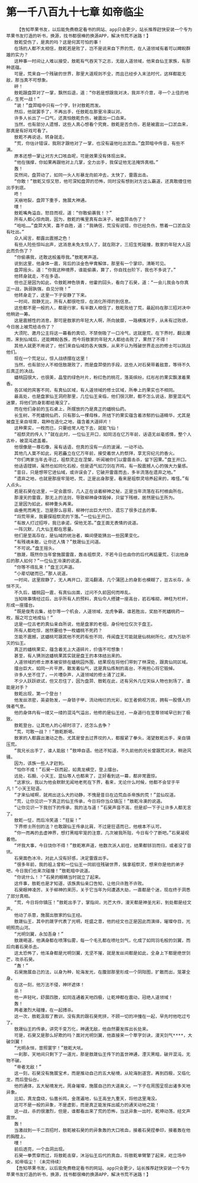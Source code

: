 # 第一千八百九十七章 如帝临尘
        【告知苹果书友，以后能免费稳定看书的网站、app只会更少，站长推荐赶快安装一个专为苹果书友打造的听书，换源，找书都很棒的换源APP，解决书荒不迷路！】
       敖乾受伤了，是真的吗？这是何其可怕的事！
       在场的人都不太相信，敖乾若是败了，岂不是说来自下界的荒，在人道领域有着可以睥睨群雄的实力？
       这种事一时间让人难以接受，敖乾有气吞天下之志，无敌人道领域，他来自仙王家族，有那种底蕴。
       可是，荒来自一个残破的世界，那里大道规则不全，而且已经步入末法时代，这样都能无敌，那当真不可想象。
       砰！
       敖乾跟盘羿对了一掌，飘然后退，道：“你若是想跟我对决，我并不介意，寻一个上佳的地点，生死一战！”
       “装！”盘羿暗中只有一个字，针对敖乾而发。
       然后，他就罢手了，不再出手，任敖乾在那里冷漠以对。
       许多人长出了一口气，还真怕敖乾负伤，被震出一口血来。
       当然，也有部分人遗憾，这些人真心想看个究竟，敖乾是否负伤，若是被震出一口淤血来，那真是有好戏可看了。
       敖乾不再说话，转身就走。
       “荒，你估计错误，我刚才跟他对了一掌，也没有逼他吐出淤血。”盘羿暗中传音，有些不满。
       原本还想一掌让对方大口咳血呢，可是效果没有体现出来。
       “他在强撑，你如果再跟他对上几掌，全力出手，我保证他无法掩饰真相。”
       轰！
       突然间，盘羿动了，如同一头人形暴龙向前冲去，太快了，雷霆出击。
       “你敢！”敖乾又惊又怒，他可深知盘羿的恐怖，同时没有想到对方这么霸道，还真敢缠住他出手到底。
       咚！
       天崩地裂，盘羿下重手，施展大神通。
       噗！
       敖乾嘴角溢血，怒目而视，道：“你敢偷袭我！？”
       所有人都心惊肉跳，因为，敖乾的嘴里真有血沫子，被盘羿击伤了？
       “哈哈……”盘羿大笑，喜不自胜，道：“我确信，荒没有说错，你已经负伤，憋着一口淤血没有吐出。”
       众人闻言，都露出震撼之色！
       有些人险些惊叫出声，这消息未免太惊人了，就在刚才，三招生死碰撞，敖家的年轻大人因此而负伤了？
       “你偷袭我，还敢这般羞辱我。”敖乾寒声道。
       说到这里，他身体一震，背后的淡金色甲胄解体，那里有一个掌印，清晰可见。
       盘羿摇头，道：“你我这种境界，谁能偷袭，算了，你自找台阶下，我也不多说了。”
       他转身就走，不在多语。
       但也正是因为如此，令敖乾神色铁青，他霍的回头，看向了石昊，道：“一会儿我会与你真正一战，孰弱孰强，自见分晓！”
       他转身走了，这里一下子安静了下来。
       一时间，寂静无比，所有人都很吃惊，在消化所得的到信息。
       这些都不是一般的人，都是行家，有半数人相信了，敖乾败给了荒，最起码在那三招对决中他稍逊一筹。
       这是震撼性的消息，那可是敖家的年轻大人啊，所向披靡，一路横推对手，从未有过败绩，今日居上被荒给击伤了？
       大须陀、邀月公主将这一幕看的真切，不禁倒吸了一口冷气，这就是荒，在下界时，翻云覆雨，来到仙域后，还能睥睨各族，而今将敖家的年轻大人都给击败了，果然了不得！
       其他人就更不用说了，他们来自仙域的各大强族，从来不认为残破世界走出的修士可以挑战他们。
       现在一个荒足以，惊人战绩摆在这里！
       当然，也有部分人不相信敖晟败了，而是盘羿使的手段，这些人对石昊带着敌意，等待不久后真正的决战。
       蟠桃园很大，也很美，晶莹的绿色叶片，粉红色的桃花，落英缤纷，红彤彤的果实飘漾着果香。
       各区域的宾客不同，有真仙区域，有人道领域的修士区域，所奉上的果实也不相同。
       最高处，也是盘家仙王洞府那里，几位仙王亲临，他们很沉默，都不怎么说话，那里混沌气迷蒙，将他们的身影都给淹没了。
       而在他们身前的玉石桌上，所摆放的乃是真正的蟠桃仙药。
       长生树，不死蟠桃仙药，只有那么一棵母株，所结下的果实蕴含着浓郁的仙道精华，尤其是被盘王亲自培育，栽种在造化之地，蕴含着大道碎片！
       这种果实，一枚而已，只要给常人吃下去，就能飞仙！
       “祖祭灵的传人？”就在此时，一位仙王开口，如同活在亿万年前，话语无丝毫感情，整个人古朴，被混沌遮盖着。
       他很像是一尊石像，虽有话语，但真的没有一点的波澜，一动不动。
       其他几人莫不如此，宛若矗立在亿万年前，接受着世人的祭拜，享无穷纪元的香火。
       “你们两家当年去寻过，祖祭灵正在涅槃，听闻被你们以雷霆击杀，留下因果。”盘王开口。
       他话语铿锵，虽然也如同化石般，但是语气如刀剑在齐鸣，有一股震撼人心的强大力量感。
       “昔日，只是想带它进仙域，或许误会了，它破开雷霆而去，多半流落在遗弃之地。”
       “遗弃之地，也就是那座牢笼吧，荒，正是出身那里，看来是祖祭灵培养起来的，难怪。”有人点头。
       若是石昊在这里，一定会震惊，几人正在谈着柳神之秘，正是当年流落在石村根由所在。
       那漫天的雷霆，那无上的法则，导致柳神身体毁掉，只留下残根，居然是仙王所为。
       正是因为如此，柳神重头再来。
       由垂死而再生，岂是那么容易，柳神付出巨大代价，遗忘了很多过去的事。
       “将荒带来，我要探祖祭灵的下落。”一位仙王开口。
       “有故人打过招呼，我已承诺，保他无恙。”盘王面无表情的说道。
       一阵沉默，几大仙王都在思量。
       他们是至高存在，是仙域的统治者，瞬间便能猜出一些因果变化。
       “有残魂未散，让你还人情？”敖晟仙王问道。
       “不可说。”盘王摇头。
       “敖晟，既然你当年曾施展雷霆，轰击祖祭灵，不若今日也由你的后代再掂量荒，引出他身后的那人如何？”一位仙王冷漠的说道。
       “你等不得乱来！”盘王沉声道。
       “小辈切磋而已。”那人说道。
       一时间，这里寂静了，无人再开口，混沌翻涌，几个蒲团上的身影也模糊了，亘古长存，永恒不灭。
       不久后，蟠桃园一震，有真仙出面，过问不久前因何而哗乱。
       当知晓事情经过后，出乎所有人的预料，真仙令人搭建一座高台，岩石堆砌，神柱为栏杆，形成一座擂台。
       “既是俊秀云集，给尔等一个机会，人道领域，龙虎争霸，谁若胜出，奖励不死蟠桃药一枚，服之可立地成仙！”
       这是一位古老的真仙亲自所说，他是盘家的老祖，身份地位仅次于盘王。
       所有人都吃惊，居然要给予一枚蟠桃不死药？
       怎能不震撼，这蟠桃可跟其他不死药有些不同，传闻盘王可能就是仙桃树所化，成为万劫不灭的仙王。
       真正的蟠桃果实，蕴含着无上大道碎片，价值不可想象！
       甚至，有人猜测这蟠桃果其实就是盘王的本体结出来的。
       人道领域的修士原本被安排在蟠桃园外围，结果现在将他们带到了林深处，跟真仙同区域。
       擂台巨大，如同一片平原，散发着仙气，这是真仙炼制的高台，不用担心将它毁掉。
       许多人坐不住了，一片嘈杂声，人道领域的修士涌了过来。
       不少人跃跃欲试，但又忍住了，因为盘羿、敖乾在此，还有另外几位天纵人物也到场了，谁能是对手？
       敖乾出现，第一个登台！
       他发丝浓密，英姿勃发，一身锁子甲，流动绚烂的光彩，如王者俯视万民，拥有一股慑人的强者气息。
       他的身体内有一缕又一缕的混沌气溢出，他修的是仙王经，一身道行在至尊领域早已到了极致。
       敖乾登台，让其他人的心顿时凉了，还怎么去争？
       “荒，可敢一战？！”敖乾断喝。
       敖家的人都露出激动之色，尤其是曾去过界坟的人，都握紧了拳头，渴望敖乾出手，亲自镇压荒。
       “我兄长出手了，谁人能敌！”敖坤自语。他还不知道，不久前他的兄长曾跟荒对决，稍逊风骚。
       因为，该族一些人才赶到。
       “怕你不成！”石昊一跃而起，如真龙横空，登上擂台。
       远处，石毅、小天王、蓝仙等人也都来了，正好看到这一幕，都非常震惊。
       “这家伙，我以为他会默默无闻地老死在下界，看来，无论什么时候，他都不会甘于平凡！”小天王轻语。
       “才来仙域啊，就闹出这么大的动静，不愧是昔日在边荒血杀帝族的荒！”蓝仙叹道。
       “荒，让你见识一下真正的仙王传承，今日将你当众镇压！”敖乾冷漠的说道。
       “让你见识一下我创下的传承，我的法与道！”石昊声音不高，但是却一下子让许多人都无言了。
       敖乾一怔，而后冷笑道：“狂妄！”
       下界修士所创的法？也敢跟仙王传承比肩，不过是狂语而已，他根本不认可。
       “你一而再的去虚神界，想打黑暗牢笼的注意，几次被我所阻，今日有个了断吧。”石昊凝视着他。
       “坏我大事，今日饶你不得！”敖乾寒声道，他数次派人前往，结果都铩羽而归，或者没了音讯。
       石昊面色冰冷，对此人没有好感，决定雷霆出手。
       “很多年前，我的祖上曾和一位仙王一同前往残破世界，擒拿祖祭灵，想来你是他的弟子吧，今日我们也来次碰撞！”敖乾暗中说道。
       “你说什么！？”石昊的眼睛当时就立了起来。
       这件事，敖乾也是才知道，该族真仙亲口告知，让他只许胜不许败。
       石昊眼神凌厉，关于柳神的来历，关于它当年为何遭遇大劫，一直都是个迷，现在终于洞悉了部分真相。
       “荒，今日将你镇压！”敖乾出手了，掌指间，光芒大作，漫天都是神圣光彩，到处都是经文声。
       他动了杀意，施展出敖家的仙王经。
       敖晟仙王，其中的晟字代表了光明，旺盛之意，他的经文也正是因此而演绎，璀璨夺目，光明照亮山河。
       “光明剑翼，永加吾身！”
       敖晟喝道，他满身都在喷薄仙雾，每一个毛孔都在喷吐剑气，化成了如同羽毛般的剑翼，而后向着石昊杀去。
       这太恐怖了，他浑身都是光明剑翼，无坚不摧，就是发丝间都是如此，全身上下都是绝世剑芒，攻杀石昊。
       “轰！”
       石昊施展自己的法，以身为种，轮海发光，在腹部那里形成一个阴阳图，扩散而出，笼罩全身。
       在这一刻，他万法不侵，神环遮体！
       杀！
       他一声轻叱，舒展四肢，如同连通着天地四极，让乾坤都在震动，冠绝人道领域！
       轰！
       两者激烈大碰撞，在一起搏杀。
       这一次，敖乾汲取了教训，没有真的跟石昊死拼，不顾一切的冲撞在一起，早先时他吃过亏了。
       敖晟仙王的传承，讲究千变万化，神通无敌，他自然要发挥出长处来。
       可是，石昊又是那么好欺的吗？面对光明剑翼，他直接来一个草字剑诀，漫天剑气****，大破剑翼！
       “光明永恒，普照寰宇！”敖乾大吼。
       一刹那，天地间只剩下了一道光，那是敖晟仙王传下的盖世神通，湮灭黑暗，破开混沌，无物不破。
       “帝者无敌！”
       这一刻，石昊没有施展宝术，而是推动自己的五大秘境，从轮海到道宫，再到四极，又临化龙，而后登仙台。
       他的通体，五大秘境发光，周身璀璨，施展自己的大道奥义，一下子在周围呈现出诸多天地异象。
       比如，真龙盘绕，仙凰长鸣，金莲遍地，仙王高坐九重天，将他这里淹没。
       这可不是一般的异象，不是虚影，而是真正能发挥出威力的通天动地之能！
       这一战，杀的很激烈，但是，谁都看出来了荒的恐怖，当这异象一出时，乾坤动荡，经文声震世。
       轰！
       当激战到一千二百招时，敖乾被石昊的的异象轰的大口咳血，接着石昊捏拳印，接着轰在他的胸膛上。
       噗！
       前后透亮，一个血洞出现。
       石昊一拳贯穿而过，将敖乾击穿，沐浴仙王后代的真血，将敖乾单臂擎了起来，屹立场中央，如帝临尘！（未完待续）
       【告知苹果书友，以后能免费稳定看书的网站、app只会更少，站长推荐赶快安装一个专为苹果书友打造的听书，换源，找书都很棒的换源APP，解决书荒不迷路！】